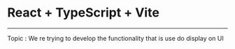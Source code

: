 # React + TypeScript + Vite
--------------------------------
Topic : We re trying to develop the functionality that is use do display on UI